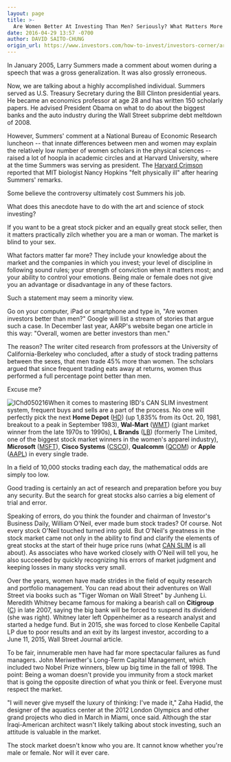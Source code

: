 ```yaml
---
layout: page
title: >-
  Are Women Better At Investing Than Men? Seriously? What Matters More Than Sex
date: 2016-04-29 13:57 -0700
author: DAVID SAITO-CHUNG
origin_url: https://www.investors.com/how-to-invest/investors-corner/are-women-better-at-investing-than-men-seriously-what-matters-more-than-sex/
---
```


In January 2005, Larry Summers made a comment about women during a speech that was a gross generalization. It was also grossly erroneous.

Now, we are talking about a highly accomplished individual. Summers served as U.S. Treasury Secretary during the Bill Clinton presidential years. He became an economics professor at age 28 and has written 150 scholarly papers. He advised President Obama on what to do about the biggest banks and the auto industry during the Wall Street subprime debt meltdown of 2008.

However, Summers' comment at a National Bureau of Economic Research luncheon -- that innate differences between men and women may explain the relatively low number of women scholars in the physical sciences -- raised a lot of hoopla in academic circles and at Harvard University, where at the time Summers was serving as president. The [Harvard Crimson](http://www.thecrimson.com/article/2005/1/14/summers-comments-on-women-and-science/) reported that MIT biologist Nancy Hopkins "felt physically ill" after hearing Summers' remarks.

Some believe the controversy ultimately cost Summers his job.

What does this anecdote have to do with the art and science of stock investing?

If you want to be a great stock picker and an equally great stock seller, then it matters practically zilch whether you are a man or woman. The market is blind to your sex.

What factors matter far more? They include your knowledge about the market and the companies in which you invest; your level of discipline in following sound rules; your strength of conviction when it matters most; and your ability to control your emotions. Being male or female does not give you an advantage or disadvantage in any of these factors.

Such a statement may seem a minority view.

Go on your computer, iPad or smartphone and type in, "Are women investors better than men?" Google will list a stream of stories that argue such a case. In December last year, AARP's website began one article in this way: "Overall, women are better investors than men."

The reason? The writer cited research from professors at the University of California-Berkeley who concluded, after a study of stock trading patterns between the sexes, that men trade 45% more than women. The scholars argued that since frequent trading eats away at returns, women thus performed a full percentage point better than men.

Excuse me?

![IChd050216](https://www.investors.com/wp-content/uploads/2016/04/IChd050216-1024x546.jpg)When it comes to mastering IBD's CAN SLIM investment system, frequent buys and sells are a part of the process. No one will perfectly pick the next **Home Depot** ([HD](https://research.investors.com/quote.aspx?symbol=HD)) (up 1,835% from its Oct. 20, 1981, breakout to a peak in September 1983), **Wal-Mart** ([WMT](https://research.investors.com/quote.aspx?symbol=WMT)) (giant market winner from the late 1970s to 1990s), **L Brands** ([LB](https://research.investors.com/quote.aspx?symbol=LB)) (formerly The Limited, one of the biggest stock market winners in the women's apparel industry), **Microsoft** ([MSFT](https://research.investors.com/quote.aspx?symbol=MSFT)), **Cisco Systems** ([CSCO](https://research.investors.com/quote.aspx?symbol=CSCO)), **Qualcomm** ([QCOM](https://research.investors.com/quote.aspx?symbol=QCOM)) or **Apple** ([AAPL](https://research.investors.com/quote.aspx?symbol=AAPL)) in every single trade.

In a field of 10,000 stocks trading each day, the mathematical odds are simply too low.

Good trading is certainly an act of research and preparation before you buy any security. But the search for great stocks also carries a big element of trial and error.

Speaking of errors, do you think the founder and chairman of Investor's Business Daily, William O'Neil, ever made bum stock trades? Of course. Not every stock O'Neil touched turned into gold. But O'Neil's greatness in the stock market came not only in the ability to find and clarify the elements of great stocks at the start of their huge price runs (what [CAN SLIM](http://education.investors.com/courselandingpage.aspx?id=735749) is all about). As associates who have worked closely with O'Neil will tell you, he also succeeded by quickly recognizing his errors of market judgment and keeping losses in many stocks very small.

Over the years, women have made strides in the field of equity research and portfolio management. You can read about their adventures on Wall Street via books such as "Tiger Woman on Wall Street" by Junheng Li. Meredith Whitney became famous for making a bearish call on **Citigroup** ([C](https://research.investors.com/quote.aspx?symbol=C)) in late 2007, saying the big bank will be forced to suspend its dividend (she was right). Whitney later left Oppenheimer as a research analyst and started a hedge fund. But in 2015, she was forced to close Kenbelle Capital LP due to poor results and an exit by its largest investor, according to a June 11, 2015, Wall Street Journal article.

To be fair, innumerable men have had far more spectacular failures as fund managers. John Meriwether's Long-Term Capital Management, which included two Nobel Prize winners, blew up big time in the fall of 1998. The point: Being a woman doesn't provide you immunity from a stock market that is going the opposite direction of what you think or feel. Everyone must respect the market.

"I will never give myself the luxury of thinking: I've made it," Zaha Hadid, the designer of the aquatics center at the 2012 London Olympics and other grand projects who died in March in Miami, once said. Although the star Iraqi-American architect wasn't likely talking about stock investing, such an attitude is valuable in the market.

The stock market doesn't know who you are. It cannot know whether you're male or female. Nor will it ever care.
